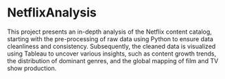 # NetflixAnalysis

This project presents an in-depth analysis of the Netflix content catalog, starting with the pre-processing of raw data using Python to ensure data cleanliness and consistency. Subsequently, the cleaned data is visualized using Tableau to uncover various insights, such as content growth trends, the distribution of dominant genres, and the global mapping of film and TV show production.
